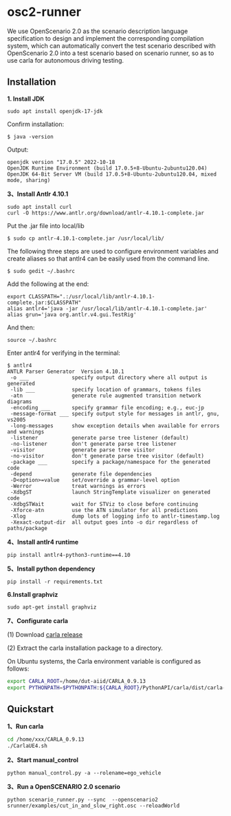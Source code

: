 # osc2-runner

We use OpenScenario 2.0 as the scenario description language specification to design and implement the corresponding compilation system, which can automatically convert the test scenario described with OpenScenario 2.0 into a test scenario based on scenario runner, so as to use carla for autonomous driving testing.

## Installation

**1. Install JDK**

```
sudo apt install openjdk-17-jdk
```    
Confirm installation:
```
$ java -version
```
Output:
```
openjdk version "17.0.5" 2022-10-18
OpenJDK Runtime Environment (build 17.0.5+8-Ubuntu-2ubuntu120.04)
OpenJDK 64-Bit Server VM (build 17.0.5+8-Ubuntu-2ubuntu120.04, mixed mode, sharing)
```

**3、Install Antlr 4.10.1**

```
sudo apt install curl
curl -O https://www.antlr.org/download/antlr-4.10.1-complete.jar
```

Put the .jar file into local/lib
```
$ sudo cp antlr-4.10.1-complete.jar /usr/local/lib/
```

The following three steps are used to configure environment variables and create aliases so that antlr4 can be easily used from the command line.
```
$ sudo gedit ~/.bashrc
```
Add the following at the end:
```
export CLASSPATH=".:/usr/local/lib/antlr-4.10.1-complete.jar:$CLASSPATH"
alias antlr4='java -jar /usr/local/lib/antlr-4.10.1-complete.jar'
alias grun='java org.antlr.v4.gui.TestRig'
```
And then:
```
source ~/.bashrc
```

Enter antlr4 for verifying in the terminal:
```
$ antlr4
ANTLR Parser Generator  Version 4.10.1
 -o ___              specify output directory where all output is generated
 -lib ___            specify location of grammars, tokens files
 -atn                generate rule augmented transition network diagrams
 -encoding ___       specify grammar file encoding; e.g., euc-jp
 -message-format ___ specify output style for messages in antlr, gnu, vs2005
 -long-messages      show exception details when available for errors and warnings
 -listener           generate parse tree listener (default)
 -no-listener        don't generate parse tree listener
 -visitor            generate parse tree visitor
 -no-visitor         don't generate parse tree visitor (default)
 -package ___        specify a package/namespace for the generated code
 -depend             generate file dependencies
 -D<option>=value    set/override a grammar-level option
 -Werror             treat warnings as errors
 -XdbgST             launch StringTemplate visualizer on generated code
 -XdbgSTWait         wait for STViz to close before continuing
 -Xforce-atn         use the ATN simulator for all predictions
 -Xlog               dump lots of logging info to antlr-timestamp.log
 -Xexact-output-dir  all output goes into -o dir regardless of paths/package
```

**4、Install antlr4 runtime**
```
pip install antlr4-python3-runtime==4.10
```

**5、Install python dependency**
```
pip install -r requirements.txt
```

**6.Install graphviz**

```
sudo apt-get install graphviz
```


**7、Configurate carla**
    
(1) Download [carla release](https://carla-releases.s3.eu-west-3.amazonaws.com/Linux/CARLA_0.9.13.tar.gz)


(2) Extract the carla installation package to a directory.

On Ubuntu systems, the Carla environment variable is configured as follows:
```bash
export CARLA_ROOT=/home/dut-aiid/CARLA_0.9.13
export PYTHONPATH=$PYTHONPATH:${CARLA_ROOT}/PythonAPI/carla/dist/carla-0.9.13-py3.7-linux-x86_64.egg:${CARLA_ROOT}/PythonAPI/carla/agents:${CARLA_ROOT}/PythonAPI/carla/agents/navigation:${CARLA_ROOT}/PythonAPI/carla:${CARLA_ROOT}/PythonAPI/examples:${CARLA_ROOT}/PythonAPI
```

## Quickstart

**1、Run carla**

```bash
cd /home/xxx/CARLA_0.9.13
./CarlaUE4.sh
```

**2、Start manual_control**

```
python manual_control.py -a --rolename=ego_vehicle
```

**3、Run a OpenSCENARIO 2.0 scenario**
```
python scenario_runner.py --sync  --openscenario2 srunner/examples/cut_in_and_slow_right.osc --reloadWorld 
```
